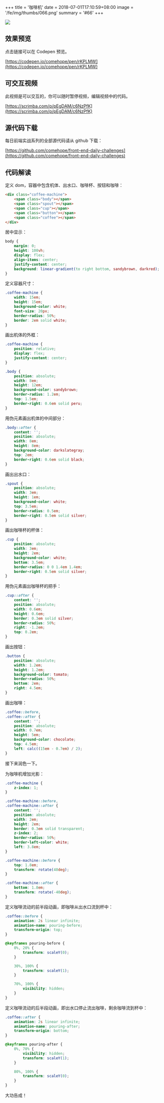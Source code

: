 +++
title = '咖啡机'
date = 2018-07-01T17:10:59+08:00
image = '/fe/img/thumbs/066.png'
summary = '#66'
+++

![](./work.png)

## 效果预览

点击链接可以在 Codepen 预览。

[https://codepen.io/comehope/pen/rKPLMW](https://codepen.io/comehope/pen/rKPLMW)

## 可交互视频

此视频是可以交互的，你可以随时暂停视频，编辑视频中的代码。

[https://scrimba.com/p/pEgDAM/c6NzPfK](https://scrimba.com/p/pEgDAM/c6NzPfK)

## 源代码下载

每日前端实战系列的全部源代码请从 github 下载：

[https://github.com/comehope/front-end-daily-challenges](https://github.com/comehope/front-end-daily-challenges)

## 代码解读

定义 dom，容器中包含机体、出水口、咖啡杯、按钮和咖啡：
```html
<div class="coffee-machine">
    <span class="body"></span>
    <span class="spout"></span>
    <span class="cup"></span>
    <span class="button"></span>
    <span class="coffee"></span>
</div>
```

居中显示：
```css
body {
    margin: 0;
    height: 100vh;
    display: flex;
    align-items: center;
    justify-content: center;
    background: linear-gradient(to right bottom, sandybrown, darkred);
}
```

定义容器尺寸：
```css
.coffee-machine {
    width: 15em;
    height: 15em;
    background-color: white;
    font-size: 20px;
    border-radius: 50%;
    border: 2em solid white;
}
```

画出机体的外框：
```css
.coffee-machine {
    position: relative;
    display: flex;
    justify-content: center;
}

.body {
    position: absolute;
    width: 8em;
    height: 12em;
    background-color: sandybrown;
    border-radius: 1.2em;
    top: 1.5em;
    border-right: 0.6em solid peru;
}
```

用伪元素画出机体的中间部分：
```css
.body::after {
    content: '';
    position: absolute;
    width: 8em;
    height: 8em;
    background-color: darkslategray;
    top: 2em;
    border-right: 0.6em solid black;
}
```

画出出水口：
```css
.spout {
    position: absolute;
    width: 3em;
    height: 1em;
    background-color: white;
    top: 3.5em;
    border-radius: 0.5em;
    border-right: 0.5em solid silver;
}
```

画出咖啡杯的杯体：
```css
.cup {
    position: absolute;
    width: 3em;
    height: 2em;
    background-color: white;
    bottom: 3.5em;
    border-radius: 0 0 1.4em 1.4em;
    border-right: 0.5em solid silver;
}
```

用伪元素画出咖啡杯的把手：
```css
.cup::after {
    content: '';
    position: absolute;
    width: 0.6em;
    height: 0.6em;
    border: 0.3em solid silver;
    border-radius: 50%;
    right: -1.2em;
    top: 0.2em;
}
```

画出按钮：
```css
.button {
    position: absolute;
    width: 1.2em;
    height: 1.2em;
    background-color: tomato;
    border-radius: 50%;
    bottom: 2em;
    right: 4.5em;
}
```

画出咖啡：
```css
.coffee::before,
.coffee::after {
    content: '';
    position: absolute;
    width: 0.7em;
    height: 5em;
    background-color: chocolate;
    top: 4.5em;
    left: calc((15em - 0.7em) / 2);
}
```

接下来润色一下。

为咖啡机增加光影：
```css
.coffee-machine {
    z-index: 1;
}

.coffee-machine::before,
.coffee-machine::after {
    content: '';
    position: absolute;
    width: 2em;
    height: 2em;
    border: 0.3em solid transparent;
    z-index: 2;
    border-radius: 50%;
    border-left-color: white;
    left: 3.8em;
}

.coffee-machine::before {
    top: 1.8em;
    transform: rotate(40deg);
}

.coffee-machine::after {
    bottom: 1.8em;
    transform: rotate(-40deg);
}
```

定义咖啡流动的前半段动画，即咖啡从出水口流到杯中：
```css
.coffee::before {
    animation: 2s linear infinite;
    animation-name: pouring-before;
    transform-origin: top;
}

@keyframes pouring-before {
    0%, 20% {
        transform: scaleY(0);
    }

    30%, 100% {
        transform: scaleY(1);
    }

    70%, 100% {
        visibility: hidden;
    }
}
```

定义咖啡流动的后半段动画，即出水口停止流出咖啡，剩余咖啡流到杯中：
```css
.coffee::after {
    animation: 2s linear infinite;
    animation-name: pouring-after;
    transform-origin: bottom;
}

@keyframes pouring-after {
    0%, 70% {
        visibility: hidden;
        transform: scaleY(1);
    }

    80%, 100% {
        transform: scaleY(0);
    }
}
```

大功告成！
